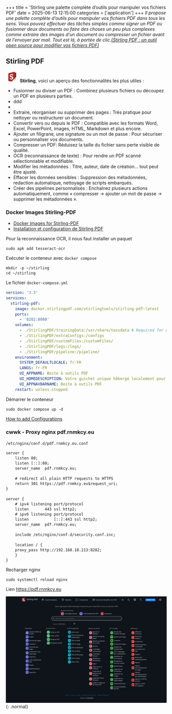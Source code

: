 +++
title = 'Stirling une palette complète d’outils pour manipuler vos fichiers PDF'
date = 2025-06-13 12:15:00
categories = ['application']
+++
*Il propose une palette complète d’outils pour manipuler vos fichiers PDF dans tous les sens. Vous pouvez effectuer des tâches simples comme signer un PDF ou fusionner deux documents ou faire des choses un peu plus complexes comme extraire des images d’un document ou compresser un fichier avant de l’envoyer par mail. Tout est là, à portée de clic.[(Stirling PDF : un outil open source pour modifier vos fichiers PDF)](https://www.justgeek.fr/stirling-pdf-modifier-pdf-open-source-139202/)*

## Stirling PDF

![](stirling-logo.png) **Stirling**, voici un aperçu des fonctionnalités les plus utiles :

* Fusionner ou diviser un PDF : Combinez plusieurs fichiers ou découpez un PDF en plusieurs parties.
* ddd
* 
* Extraire, réorganiser ou supprimer des pages : Très pratique pour nettoyer ou restructurer un document.
*    Convertir vers ou depuis le PDF : Compatible avec les formats Word, Excel, PowerPoint, images, HTML, Markdown et plus encore.
*    Ajouter un filigrane, une signature ou un mot de passe : Pour sécuriser ou personnaliser vos documents.
*    Compresser un PDF: Réduisez la taille du fichier sans perte visible de qualité.
*    OCR (reconnaissance de texte) : Pour rendre un PDF scanné sélectionnable et modifiable.
*    Modifier les métadonnées : Titre, auteur, date de création… tout peut être ajusté.
*    Effacer les données sensibles : Suppression des métadonnées, redaction automatique, nettoyage de scripts embarqués.
*    Créer des pipelines personnalisés : Enchaînez plusieurs actions automatiquement, comme « compresser → ajouter un mot de passe → supprimer les métadonnées ».

### Docker Images Stirling-PDF

* [Docker Images for Stirling-PDF](https://docs.stirlingpdf.com/Installation/Docker%20Install/)
* [Installation et configuration de Stirling PDF](https://blog.raspot.in/fr/blog/installation-et-configuration-de-stirling-pdf)

Pour la reconnaissance OCR, il nous faut installer un paquet

```shell
sudo apk add tesseract-ocr
```

Exécuter le conteneur avec `docker compose`

```shell
mkdir -p ~/stirling
cd ~/stirling
```

Le fichier `docker-compose.yml`

```yaml
version: '3.3'
services:
  stirling-pdf:
    image: docker.stirlingpdf.com/stirlingtools/stirling-pdf:latest
    ports:
      - '8282:8080'
    volumes:
      - ./StirlingPDF/trainingData:/usr/share/tessdata # Required for extra OCR languages
      - ./StirlingPDF/extraConfigs:/configs
      - ./StirlingPDF/customFiles:/customFiles/
      - ./StirlingPDF/logs:/logs/
      - ./StirlingPDF/pipeline:/pipeline/
    environment:
      SYSTEM_DEFAULTLOCALE: fr-FR
      LANGS: fr-FR
      UI_APPNAME: Boite à outils PDF
      UI_HOMEDESCRIPTION: Votre guichet unique hébergé localement pour travailler sur vos PDF.
      UI_APPNAVBARNAME: Boite à outils PDF
    restart: unless-stopped
```

Démarrer le conteneur

```shell
sudo docker compose up -d
```

[How to add Configurations](https://docs.stirlingpdf.com/Advanced%20Configuration/How%20to%20add%20configurations/)

### cwwk - Proxy nginx pdf.rnmkcy.eu 

`/etc/nginx/conf.d/pdf.rnmkcy.eu.conf` 

```nginx
server {
    listen 80;
    listen [::]:80;
    server_name  pdf.rnmkcy.eu;

    # redirect all plain HTTP requests to HTTPS
    return 301 https://pdf.rnmkcy.eu$request_uri;
}

server {
    # ipv4 listening port/protocol
    listen       443 ssl http2;
    # ipv6 listening port/protocol
    listen           [::]:443 ssl http2;
    server_name  pdf.rnmkcy.eu;

    include /etc/nginx/conf.d/security.conf.inc;

    location / {
	proxy_pass http://192.168.10.213:8282;
    }
}
```

Recharger nginx

    sudo systemctl reload nginx

Lien <https://pdf.rnmkcy.eu>   

![](pdf.rnmkcy.eu.png){: .normal}

